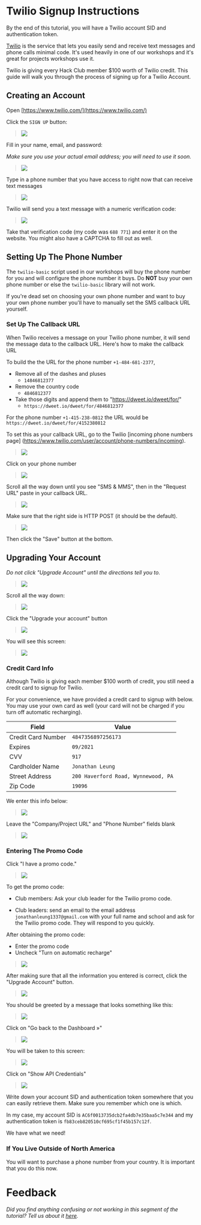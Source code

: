 # Twilio Signup Instructions

By the end of this tutorial, you will have a Twilio account SID and
authentication token.

[Twilio](https://twilio.com) is the service that lets you easily send and
receive text messages and phone calls minimal code. It's used heavily in one of
our workshops and it's great for projects workshops use it.

Twilio is giving every Hack Club member $100 worth of Twilio credit. This guide
will walk you through the process of signing up for a Twilio Account.

## Creating an Account

Open [https://www.twilio.com/](https://www.twilio.com/)

Click the `SIGN UP` button:

> ![](img/signup.png)

Fill in your name, email, and password:

_Make sure you use your actual email address; you will need to use it soon._

> ![](img/signup_info.gif)

Type in a phone number that you have access to right now that can receive text
messages

> ![](img/sms_validation.gif)

Twilio will send you a text message with a numeric verification code:

> ![](img/phone_screenshot.png)

Take that verification code (my code was `688 771`) and enter it on the website.
You might also have a CAPTCHA to fill out as well.

## Setting Up The Phone Number

The `twilio-basic` script used in our workshops will buy the phone number for
you and will configure the phone number it buys. Do **NOT** buy your own phone
number or else the `twilio-basic` library will not work.

If you're dead set on choosing your own phone number and want to buy your own
phone number you'll have to manually set the SMS callback URL yourself.

### Set Up The Callback URL

When Twilio receives a message on your Twilio phone number, it will send the
message data to the callback URL. Here's how to make the callback URL

To build the the URL for the phone number `+1-484-681-2377`,

- Remove all of the dashes and pluses
  - `14846812377`
- Remove the country code
  - `4846812377`
- Take those digits and append them to "https://dweet.io/dweet/for/"
  - `https://dweet.io/dweet/for/4846812377`

For the phone number `+1-415-238-0812` the URL would be
`https://dweet.io/dweet/for/4152380812`

To set this as your callback URL, go to the Twilio [incoming phone numbers page]
(https://www.twilio.com/user/account/phone-numbers/incoming).

> ![](img/incoming_phone_numbers_page.png)

Click on your phone number

> ![](img/click_on_your_phone_number.png)

Scroll all the way down until you see "SMS & MMS", then in the "Request URL"
paste in your callback URL.

> ![](img/update_request_url.gif)

Make sure that the right side is HTTP POST (it should be the default).

> ![](img/http_post.png)

Then click the "Save" button at the bottom.

## Upgrading Your Account

_Do not click "Upgrade Account" until the directions tell you to._

> ![](img/type_twilio_texted_code.gif)

Scroll all the way down:

> ![](img/scroll_down.gif)

Click the "Upgrade your account" button

> ![](img/upgrade_account.png)

You will see this screen:

> ![](img/upgrade_your_account.png)

### Credit Card Info

Although Twilio is giving each member $100 worth of credit, you still
need a credit card to signup for Twilio.

For your convenience, we have provided a credit card to signup with below. You
may use your own card as well (your card will not be charged if you turn off
automatic recharging).

| Field              | Value                               |
|--------------------|-------------------------------------|
| Credit Card Number | `4847356897256173`                  |
| Expires            | `09/2021`                           |
| CVV                | `917`                               |
| Cardholder Name    | `Jonathan Leung`                    |
| Street Address     | `200 Haverford Road, Wynnewood, PA` |
| Zip Code           | `19096`                             |

We enter this info below:

> ![](img/enter_credit_card_info.gif)

Leave the "Company/Project URL" and "Phone Number" fields blank

> ![](img/leave_blank.png)

### Entering The Promo Code

Click "I have a promo code."

> ![](img/i_have_a_promo_code.png)

To get the promo code:

  - Club members: Ask your club leader for the Twilio promo code.

  - Club leaders: send an email to the email address
    `jonathanleung1337@gmail.com` with your full name and school and ask for the
    Twilio promo code. They will respond to you quickly.

After obtaining the promo code:

- Enter the promo code
- Uncheck "Turn on automatic recharge"

> ![](img/enter_promo_code.gif)

After making sure that all the information you entered is correct, click the
"Upgrade Account" button.

> ![](img/click_upgrade_account.png)

You should be greeted by a message that looks something like this:

> ![](img/congrats.png)

Click on "Go back to the Dashboard »"

> ![](img/go_back_to_dashboard.png)

You will be taken to this screen:

> ![](img/dashboard.png)

Click on "Show API Credentials"

> ![](img/show_api_credentials.gif)

Write down your account SID and authentication token somewhere that you can
easily retrieve them. Make sure you remember which one is which.

In my case, my account SID is `AC6f0013735dcb2fa4db7e35baa5c7e344` and my
authentication token is `fb83ceb820510cf695cf1f45b157c12f`.

We have what we need!

### If You Live Outside of North America

You will want to purchase a phone number from your country. It is important that
you do this now.

# Feedback

_Did you find anything confusing or not working in this segment of the tutorial?
Tell us about it
[here](https://docs.google.com/forms/d/1IxbiDtyP-UOx3hRGu3o2I-iVll95xQ6I_pW8JS3TZ2k/viewform?entry.1677546962=Signing+up+for+Twilio)._
